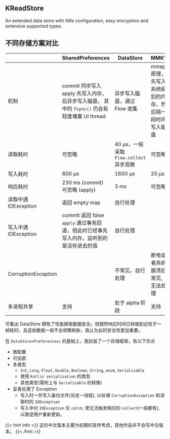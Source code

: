 ## KReadStore

An extended data store with little configuration, easy encryption and extensive supported types.

## 不同存储方案对比
|                     | SharedPreferences                                                    | DataStore                      | MMKV                           | 
|---------------------|----------------------------------------------------------------------|--------------------------------|--------------------------------|
| 机制                  | commit 同步写入 <br/>apply 先写入内存，后异步写入磁盘， 其中的 `fsync()` 仍会有轻度堵塞 UI thread | 异步写入磁盘，通过 Flow 收集              | mmap 原理，先写入系统级别的内存，然后隔一段时间写入磁盘 |
| 读取耗时                | 可忽略                                                                  | 40 μs，一般采取 `Flow.collect` 异步观察 | 可忽略                             |
| 写入耗时                | 800 μs                                                               | 1600 μs                        | 20 μs                          |
| 响应耗时                | 230 ms (commit)<br/>可忽略 (apply)                                      | 3 ms                           | 可忽略                            |
| 读取中遇 IOException    | 返回 empty map                                                         | 自行处理                           |                                |
| 写入中遇 IOException    | commit 返回 false <br/> `apply` 通过事务回退，但此时已经事先写入内存，监听到的是没存进去的值         | 自行处理                           |                                |
| CorruptionException |                                                                      | 不常见，自行处理                       | 断电或者系统崩溃后常见, 无法处理              |
| 多进程共享               | 支持                                                                   | 处于 alpha 阶段                    | 支持                             |

可看出 DataStore 牺牲了性能换取数据安全。但既然响应时间已经做到远低于一帧耗时，且这些数据一般不会频繁刷新，我认为此时安全性更加重要。

在 `DataStore<Preferences>` 的基础上，我封装了一个存储框架，有以下优点
- 微配置
- 可加密
- 多类型
  - `Int`, `Long`, `Float`, `Double`, `Boolean`, `String`, `enum`, `Serializable`
  - 使用 `Kotlin serialization` 的类型
  - 其他类型(需附上与 `Serializable` 的转换)
- 妥善处理了 Exception
  - 写入时一并写入备份文件(另走一线程), 以处理 `CorruptionException` 和读取时的 `IOException` 
  - 写入中对 `IOException` 仅 `catch`, 使无法触发相应的 `collect`(一般都有), 以敦促用户重新更新。

[//]: # ( 如果标记写入失败的 Key 呢)

{{< hint info >}}
这份中文版本主要为初期的宣传考虑，其他作品并不会写中文版本。
{{< /hint >}}
